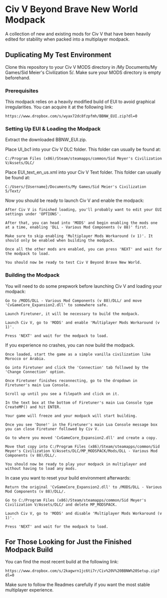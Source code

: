 # Civ V Beyond Brave New World Modpack

A collection of new and existing mods for Civ V that have been heavily edited for stability when packed into a multiplayer modpack.

## Duplicating My Test Environment

Clone this repository to your Civ V MODS directory in /My Documents/My Games/Sid Meier's Civilization 5/. Make sure your MODS directory is empty beforehand.

### Prerequisites

This modpack relies on a heavily modified build of EUI to avoid graphical irregularities. You can acquire it at the following link:

```
https://www.dropbox.com/s/wyax72dc8fzpfmh/BBNW_EUI.zip?dl=0
```

### Setting Up EUI & Loading the Modpack

Extract the downloaded BBNW_EUI.zip.

Place UI_bc1 into your Civ V DLC folder. This folder can usually be found at:

```
C:/Program Files (x86)/Steam/steamapps/common/Sid Meyer's Civilization V/Assets/DLC/
```

Place EUI_text_en_us.xml into your Civ V Text folder. This folder can usually be found at:

```
C:/Users/{Username}/Documents/My Games/Sid Meier's Civilization 5/Text/
```

Now you should be ready to launch Civ V and enable the modpack:

```
After Civ V is finished loading, you'll probably want to edit your EUI settings under 'OPTIONS'.

After that, you can head into 'MODS' and begin enabling the mods one at a time, enabling 'DLL - Various Mod Components (v 88)' first.

Make sure to skip enabling 'Multiplayer Mods Workaround (v 1)'. It should only be enabled when building the modpack.

Once all the other mods are enabled, you can press 'NEXT' and wait for the modpack to load.

You should now be ready to test Civ V Beyond Brave New World.
```

### Building the Modpack

You will need to do some prepwork before launching Civ V and loading your modpack:

```
Go to /MODS/DLL - Various Mod Components (v 88)/DLL/ and move 'CvGameCore_Expansion2.dll' to somewhere safe.

Launch Firetuner, it will be necessary to build the modpack.

Launch Civ V, go to 'MODS' and enable 'Multiplayer Mods Workaround (v 1)'.

Press 'NEXT' and wait for the modpack to load. 
```

If you experience no crashes, you can now build the modpack.

```
Once loaded, start the game as a simple vanilla civilization like Morocco or Arabia.

Go into Firetuner and click the 'Connection' tab followed by the 'Change Connection' option.

Once Firetuner finishes reconnecting, go to the dropdown in Firetuner's main Lua Console.

Scroll up until you see a filepath and click on it.

In the text box at the bottom of Firetuner's main Lua Console type CreateMP() and hit ENTER.

Your game will freeze and your modpack will start building.

Once you see 'Done!' in the Firetuner's main Lua Console message box you can close Firetuner followed by Civ V.

Go to where you moved 'CvGameCore_Expansion2.dll' and create a copy.

Move that copy into C:/Program Files (x86)/Steam/steamapps/common/Sid Meyer's Civilization V/Assets/DLC/MP_MODSPACK/Mods/DLL - Various Mod Components (v 88)/DLL/.

You should now be ready to play your modpack in multiplayer and without having to load any mods.
```

In case you want to reset your build environment afterwards:

```
Return the original 'CvGameCore_Expansion2.dll' to /MODS/DLL - Various Mod Components (v 88)/DLL/.

Go to C:/Program Files (x86)/Steam/steamapps/common/Sid Meyer's Civilization V/Assets/DLC/ and delete MP_MODSPACK.

Launch Civ V, go to 'MODS' and disable 'Multiplayer Mods Workaround (v 1)'.

Press 'NEXT' and wait for the modpack to load. 
```

## For Those Looking for Just the Finished Modpack Build

You can find the most recent build at the following link:

```
https://www.dropbox.com/s/2kagwrn1jc6ti7r/Civ%20V%20BBNW%20Setup.zip?dl=0
```

Make sure to follow the Readmes carefully if you want the most stable multiplayer experience.
